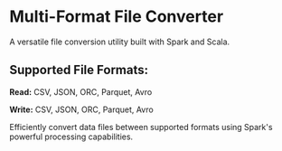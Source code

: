 # Multi-Format File Converter
A versatile file conversion utility built with Spark and Scala.

## **Supported File Formats:**
**Read:** CSV, JSON, ORC, Parquet, Avro

**Write:** CSV, JSON, ORC, Parquet, Avro


Efficiently convert data files between supported formats using Spark's powerful processing capabilities.
